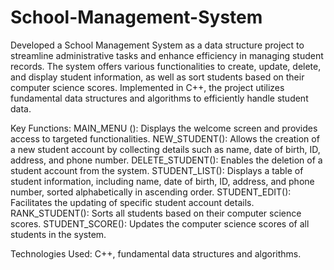 # School-Management-System
Developed a School Management System as a data structure project to streamline administrative tasks and enhance efficiency in managing student records. The system offers various functionalities to create, update, delete, and display student information, as well as sort students based on their computer science scores. Implemented in C++, the project utilizes fundamental data structures and algorithms to efficiently handle student data.

Key Functions:
MAIN_MENU (): Displays the welcome screen and provides access to targeted functionalities.
NEW_STUDENT(): Allows the creation of a new student account by collecting details such as name, date of birth, ID, address, and phone number.
DELETE_STUDENT(): Enables the deletion of a student account from the system.
STUDENT_LIST(): Displays a table of student information, including name, date of birth, ID, address, and phone number, sorted alphabetically in ascending order.
STUDENT_EDIT(): Facilitates the updating of specific student account details.
RANK_STUDENT(): Sorts all students based on their computer science scores.
STUDENT_SCORE(): Updates the computer science scores of all students in the system.

Technologies Used: C++, fundamental data structures and algorithms.

